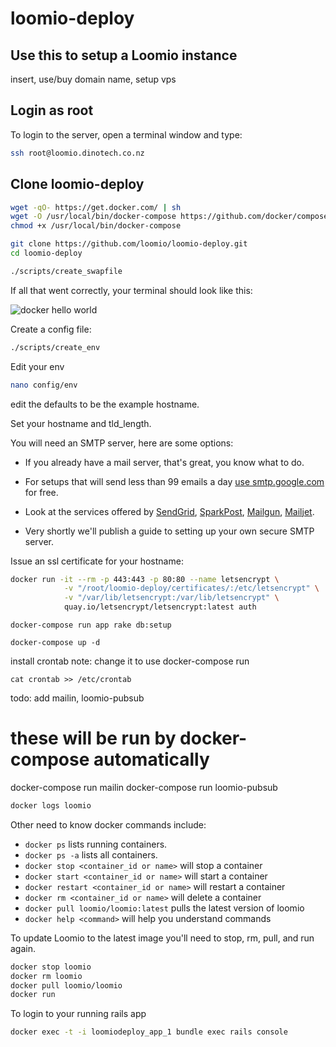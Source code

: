 # loomio-deploy
## Use this to setup a Loomio instance

insert, use/buy domain name, setup vps

## Login as root
To login to the server, open a terminal window and type:

```sh
ssh root@loomio.dinotech.co.nz
```

## Clone loomio-deploy

```sh
wget -qO- https://get.docker.com/ | sh
wget -O /usr/local/bin/docker-compose https://github.com/docker/compose/releases/download/1.6.2/docker-compose-`uname -s`-`uname -m`
chmod +x /usr/local/bin/docker-compose

git clone https://github.com/loomio/loomio-deploy.git
cd loomio-deploy

./scripts/create_swapfile
```

If all that went correctly, your terminal should look like this:

![docker hello world](docker_hello_world.png)

Create a config file:

```sh
./scripts/create_env
```

Edit your env

```sh
nano config/env
```
edit the defaults to be the example hostname.

Set your hostname and tld_length.

You will need an SMTP server, here are some options:

- If you already have a mail server, that's great, you know what to do.

- For setups that will send less than 99 emails a day [use smtp.google.com](https://www.digitalocean.com/community/tutorials/how-to-use-google-s-smtp-server) for free.

- Look at the services offered by [SendGrid](https://sendgrid.com/), [SparkPost](https://www.sparkpost.com/), [Mailgun](http://www.mailgun.com/), [Mailjet](https://www.mailjet.com/pricing).

- Very shortly we'll publish a guide to setting up your own secure SMTP server.

Issue an ssl certificate for your hostname:

```sh
docker run -it --rm -p 443:443 -p 80:80 --name letsencrypt \
            -v "/root/loomio-deploy/certificates/:/etc/letsencrypt" \
            -v "/var/lib/letsencrypt:/var/lib/letsencrypt" \
            quay.io/letsencrypt/letsencrypt:latest auth
```

``` Setup the database
docker-compose run app rake db:setup
```

``` start the system
docker-compose up -d
```

install crontab
note: change it to use docker-compose run
```
cat crontab >> /etc/crontab
```

todo:
add mailin, loomio-pubsub

# these will be run by docker-compose automatically
docker-compose run mailin
docker-compose run loomio-pubsub

```sh
docker logs loomio
```

Other need to know docker commands include:
* `docker ps` lists running containers.
* `docker ps -a` lists all containers.
* `docker stop <container_id or name>` will stop a container
* `docker start <container_id or name>` will start a container
* `docker restart <container_id or name>` will restart a container
* `docker rm <container_id or name>` will delete a container
* `docker pull loomio/loomio:latest` pulls the latest version of loomio
* `docker help <command>` will help you understand commands

To update Loomio to the latest image you'll need to stop, rm, pull, and run again.

```sh
docker stop loomio
docker rm loomio
docker pull loomio/loomio
docker run
```

To login to your running rails app

```sh
docker exec -t -i loomiodeploy_app_1 bundle exec rails console
```
